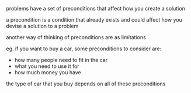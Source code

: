 problems have a set of preconditions that affect how you create a solution

a precondition is a condition that already exists and could affect how you devise a solution to a problem

another way of thinking of preconditions are as limitations

eg.
if you want to buy a car, some preconditions to consider are:
- how many people need to fit in the car
- what you need to use it for
- how much money you have

the type of car that you buy depends on all of these preconditions